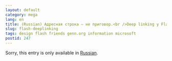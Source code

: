```yaml
---
layout: default
category: mega
lang: en
title: (Russian) Адресная строка — не приговор.<br />Deep linking у Flash, Silverlight, Ajax и их друзей
slug: flash-deeplinking
tags: design flash friends genn.org information microsoft 
postid: 247
---
```

<p>Sorry, this entry is only available in <a href="/mega/export/getposts.php">Russian</a>.</p>
